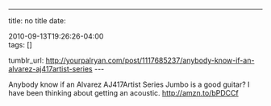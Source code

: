 ---
title: no title
date:

 2010-09-13T19:26:26-04:00  
tags:  []

tumblr_url:
http://yourpalryan.com/post/1117685237/anybody-know-if-an-alvarez-aj417artist-series
\-\--

Anybody know if an Alvarez AJ417Artist Series Jumbo is a good guitar? I
have been thinking about getting an acoustic. <http://amzn.to/bPDCCf>
